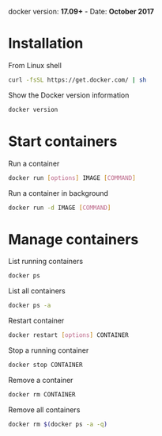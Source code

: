 docker version: __17.09+__ - Date: __October 2017__
 
# Installation

From Linux shell  
```bash
curl -fsSL https://get.docker.com/ | sh
```

Show the Docker version information  
```bash
docker version
```

# Start containers

Run a container  
```bash
docker run [options] IMAGE [COMMAND]
```

Run a container in background  
```bash
docker run -d IMAGE [COMMAND]
```

# Manage containers

List running containers  
```bash
docker ps
```

List all containers  
```bash
docker ps -a
```

Restart container  
```bash
docker restart [options] CONTAINER
```

Stop a running container  
```bash
docker stop CONTAINER
```

Remove a container  
```bash
docker rm CONTAINER
```

Remove all containers  
```bash
docker rm $(docker ps -a -q)
```
